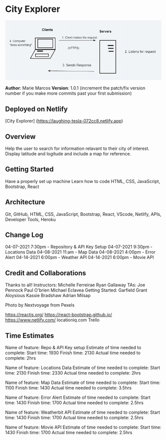 # City Explorer

![](/src/img/client-server.png)

**Author**: Marie Marcos
**Version**: 1.0.1 (increment the patch/fix version number if you make more commits past your first submission)

## Deployed on Netlify
[City Explorer] (https://laughing-tesla-072cc8.netlify.app)

## Overview
Help the user to search for information relavant to their city of interest. Display latitude and logitude and include a map for reference.

## Getting Started
Have a properly set up machine
Learn how to code
HTML, CSS, JavaScript, Bootstrap, React

## Architecture
Git, GitHub, HTML, CSS, JavaScript, Bootstrap, React, VScode, Netlify, APIs, Developer Tools, Heroku


## Change Log
04-07-2021 7:30pm - Repository & API Key Setup
04-07-2021 9:30pm - Locations Data
04-08-2021 11:am - Map Data
04-08-2021 4:00pm - Error Alert
04-14-2021 6:00pm - Weather API
04-14-2021 6:00pm - Movie API

## Credit and Collaborations
Thanks to all!
Instructors:
Michelle Ferreirae
Ryan Gallaway
TAs:
Joe Pennock
Paul O'brien
Michael Eclavea
Getting Started:
Garfield Grant
Aloysious
Kassie Bradshaw
Adrian Milsap

Photo by Nextvoyage from Pexels

https://reactjs.org/
https://react-bootstrap.github.io/
https://www.netlify.com/
locationiq.com
Trello

## Time Estimates
Name of feature: Repo & API Key setup
Estimate of time needed to complete: 
Start time: 1930
Finish time: 2130
Actual time needed to complete:  2hrs

Name of feature: Locations Data
Estimate of time needed to complete: 
Start time: 2130
Finish time: 2330
Actual time needed to complete:  2hrs

Name of feature: Map Data
Estimate of time needed to complete: 
Start time: 1100
Finish time: 1430
Actual time needed to complete: 3.5hrs

Name of feature: Error Alert
Estimate of time needed to complete: 
Start time: 1430
Finish time: 1700
Actual time needed to complete: 2.5hrs

Name of feature: Weatherbit API
Estimate of time needed to complete: 
Start time: 1430
Finish time: 1700
Actual time needed to complete: 2.5hrs

Name of feature: Movie API
Estimate of time needed to complete: 
Start time: 1430
Finish time: 1700
Actual time needed to complete: 2.5hrs
